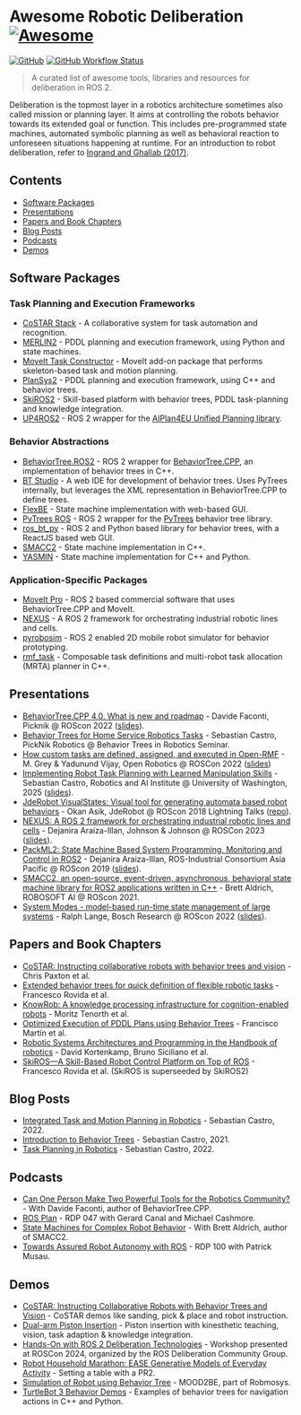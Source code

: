 <!--lint disable awesome-git-repo-age-->
<!--TODO: remove after 10 June 2023-->

# Awesome Robotic Deliberation [![Awesome](https://awesome.re/badge-flat.svg)](https://awesome.re)

[![GitHub](https://img.shields.io/github/license/ros-wg-delib/awesome-ros-deliberation?style=flat-square)](LICENSE) [![GitHub Workflow Status](https://img.shields.io/github/actions/workflow/status/ros-wg-delib/awesome-ros-deliberation/lint.yml?style=flat-square)](https://github.com/ros-wg-delib/awesome-ros-deliberation/actions)
> A curated list of awesome tools, libraries and resources for deliberation in ROS 2.

Deliberation is the topmost layer in a robotics architecture sometimes also called mission or planning layer.
It aims at controlling the robots behavior towards its extended goal or function.
This includes pre-programmed state machines, automated symbolic planning as well as behavioral reaction to unforeseen situations happening at runtime.
For an introduction to robot deliberation, refer to [Ingrand and Ghallab (2017)](https://hal.science/hal-01137921).

## Contents

- [Software Packages](#software-packages)
- [Presentations](#presentations)
- [Papers and Book Chapters](#papers-and-book-chapters)
- [Blog Posts](#blog-posts)
- [Podcasts](#podcasts)
- [Demos](#demos)

## Software Packages

### Task Planning and Execution Frameworks
- [CoSTAR Stack](http://cpaxton.github.io/costar_stack/) - A collaborative system for task automation and recognition.
- [MERLIN2](https://github.com/MERLIN2-ARCH/merlin2) - PDDL planning and execution framework, using Python and state machines.
- [MoveIt Task Constructor](https://github.com/ros-planning/moveit_task_constructor) - MoveIt add-on package that performs skeleton-based task and motion planning.
- [PlanSys2](https://github.com/PlanSys2/ros2_planning_system) - PDDL planning and execution framework, using C++ and behavior trees.
- [SkiROS2](https://github.com/RVMI/skiros2) - Skill-based platform with behavior trees, PDDL task-planning and knowledge integration.
- [UP4ROS2](https://github.com/aiplan4eu/UP4ROS2) - ROS 2 wrapper for the [AIPlan4EU Unified Planning library](https://github.com/aiplan4eu/unified-planning).

### Behavior Abstractions
- [BehaviorTree.ROS2](https://github.com/BehaviorTree/BehaviorTree.ROS2) - ROS 2 wrapper for [BehaviorTree.CPP](https://github.com/BehaviorTree/BehaviorTree.CPP), an implementation of behavior trees in C++.
- [BT Studio](https://github.com/JdeRobot/bt-studio) - A web IDE for development of behavior trees. Uses PyTrees internally, but leverages the XML representation in BehaviorTree.CPP to define trees.
- [FlexBE](https://github.com/FlexBE/flexbe_behavior_engine) - State machine implementation with web-based GUI.
- [PyTrees ROS](https://github.com/splintered-reality/py_trees_ros) - ROS 2 wrapper for the [PyTrees](https://github.com/splintered-reality/py_trees) behavior tree library.
- [ros_bt_py](https://github.com/fzi-forschungszentrum-informatik/ros2_ros_bt_py) - ROS 2 and Python based library for behavior trees, with a ReactJS based web GUI.
- [SMACC2](https://github.com/robosoft-ai/SMACC2) - State machine implementation in C++.
- [YASMIN](https://github.com/uleroboticsgroup/yasmin) - State machine implementation for C++ and Python.

### Application-Specific Packages
- [MoveIt Pro](https://picknik.ai/pro/) - ROS 2 based commercial software that uses BehaviorTree.CPP and MoveIt.
- [NEXUS](https://github.com/osrf/nexus) - A ROS 2 framework for orchestrating industrial robotic lines and cells.
- [pyrobosim](https://github.com/sea-bass/pyrobosim) - ROS 2 enabled 2D mobile robot simulator for behavior prototyping.
- [rmf_task](https://github.com/open-rmf/rmf_task) - Composable task definitions and multi-robot task allocation (MRTA) planner in C++.

## Presentations

- [BehaviorTree.CPP 4.0. What is new and roadmap](https://vimeo.com/767160437) - Davide Faconti, Picknik @ ROScon 2022 ([slides](http://download.ros.org/downloads/roscon/2022/BehaviorTree.CPP%204.0.%20What%20is%20new%20and%20roadmap.pdf)).
- [Behavior Trees for Home Service Robotics Tasks](https://www.youtube.com/watch?v=xbvMnpwXNPk) - Sebastian Castro, PickNik Robotics @ Behavior Trees in Robotics Seminar.
- [How custom tasks are defined, assigned, and executed in Open-RMF](https://vimeo.com/showcase/9954564/video/767157210) - M. Grey & Yadunund Vijay, Open Robotics @ ROSCon 2022 ([slides](http://download.ros.org/downloads/roscon/2022/How%20custom%20tasks%20are%20defined,%20assigned,%20and%20executed%20in%20Open-RMF.pdf))
- [Implementing Robot Task Planning with Learned Manipulation Skills](https://youtu.be/91igg5x-D6c?si=KHXA_p82Nh4tL6-n) - Sebastian Castro, Robotics and AI Institute @ University of Washington, 2025 ([slides](https://docs.google.com/presentation/d/1Kl0UmPAshX7hVM8dQVwCh5Ozo_86fuXKoFKbjxSl6xk/edit?usp=sharing)).
- [JdeRobot VisualStates: Visual tool for generating automata based robot behaviors](https://vimeo.com/293530044) - Okan Asik, JdeRobot @ ROScon 2018 Lightning Talks ([repo](https://github.com/JdeRobot/VisualStates)).
- [NEXUS: A ROS 2 framework for orchestrating industrial robotic lines and cells](https://vimeo.com/879001338/fb3bcc8741) - Dejanira Araiza-Illan, Johnson & Johnson @ ROSCon 2023 ([slides](https://roscon.ros.org/talks/NEXUS_A_ROS_2_framework_for_orchestrating_industrial_robotic_lines_and_cells.pdf)).
- [PackML2: State Machine Based System Programming, Monitoring and Control in ROS2](https://vimeo.com/378683073) - Dejanira Araiza-Illan, ROS-Industrial Consortium Asia Pacific @ ROScon 2019 ([slides](https://roscon.ros.org/2019/talks/roscon2019_packml2.pdf)).
- [SMACC2, an open-source, event-driven, asynchronous, behavioral state machine library for ROS2 applications written in C++](https://vimeo.com/649655394/f9b25be7f9) - Brett Aldrich, ROBOSOFT AI @ ROScon 2021.
- [System Modes - model-based run-time state management of large systems](https://vimeo.com/767165876) - Ralph Lange, Bosch Research @ ROScon 2022 ([slides](http://download.ros.org/downloads/roscon/2022/System%20Modes%20-%20model-based%20run-time%20state%20management%20of%20large%20systems.pdf)).

## Papers and Book Chapters

- [CoSTAR: Instructing collaborative robots with behavior trees and vision](https://ieeexplore.ieee.org/document/7989070) - Chris Paxton et al.
- [Extended behavior trees for quick definition of flexible robotic tasks](https://ieeexplore.ieee.org/document/8206598) - Francesco Rovida et al.
- [KnowRob: A knowledge processing infrastructure for cognition-enabled robots](https://journals.sagepub.com/doi/abs/10.1177/0278364913481635?journalCode=ijra) - Moritz Tenorth et al.
- [Optimized Execution of PDDL Plans using Behavior Trees](https://arxiv.org/abs/2101.01964?s=08) - Francisco Martín et al.
- [Robotic Systems Architectures and Programming in the Handbook of robotics](https://link.springer.com/book/10.1007/978-3-540-30301-5) - David Kortenkamp, Bruno Siciliano et al.
- [SkiROS—A Skill-Based Robot Control Platform on Top of ROS](https://link.springer.com/chapter/10.1007/978-3-319-54927-9_4) - Francesco Rovida et al. (SkiROS is superseeded by SkiROS2)

## Blog Posts

- [Integrated Task and Motion Planning in Robotics](https://roboticseabass.com/2022/07/30/integrated-task-and-motion-planning-in-robotics/) - Sebastian Castro, 2022.
- [Introduction to Behavior Trees](https://roboticseabass.com/2021/05/08/introduction-to-behavior-trees/) - Sebastian Castro, 2021.
- [Task Planning in Robotics](https://roboticseabass.com/2022/07/19/task-planning-in-robotics/) - Sebastian Castro, 2022.

## Podcasts

- [Can One Person Make Two Powerful Tools for the Robotics Community?](https://www.sensethinkact.com/episodes/26-davide-faconti) - With Davide Faconti, author of BehaviorTree.CPP.
- [ROS Plan](https://www.theconstructsim.com/rdp-047-ros-plan-michael-cashmore/) - RDP 047 with Gerard Canal and Michael Cashmore.
- [State Machines for Complex Robot Behavior](https://www.sensethinkact.com/episodes/10-brett-aldrich) - With Brett Aldrich, author of SMACC2.
- [Towards Assured Robot Autonomy with ROS](https://www.theconstructsim.com/100-towards-assured-robot-autonomy-with-ros-with-patrick-musau/) - RDP 100 with Patrick Musau.

## Demos

- [CoSTAR: Instructing Collaborative Robots with Behavior Trees and Vision](https://www.youtube.com/watch?v=eGdwl1dmTrA) - CoSTAR demos like sanding, pick & place and robot instruction.
- [Dual-arm Piston Insertion](https://www.youtube.com/watch?v=sTM0ih6faMs) - Piston insertion with kinesthetic teaching, vision, task adaption & knowledge integration.
- [Hands-On with ROS 2 Deliberation Technologies](https://github.com/ros-wg-delib/roscon24-workshop) - Workshop presented at ROSCon 2024, organized by the ROS Deliberation Community Group.
- [Robot Household Marathon: EASE Generative Models of Everyday Activity](https://www.youtube.com/watch?v=pv_n9FQRoZQ&t=4s) - Setting a table with a PR2.
- [Simulation of Robot using Behavior Tree](https://www.youtube.com/watch?v=a0ve2CH245Y) - MOOD2BE, part of Robmosys.
- [TurtleBot 3 Behavior Demos](https://github.com/sea-bass/turtlebot3_behavior_demos) - Examples of behavior trees for navigation actions in C++ and Python.
